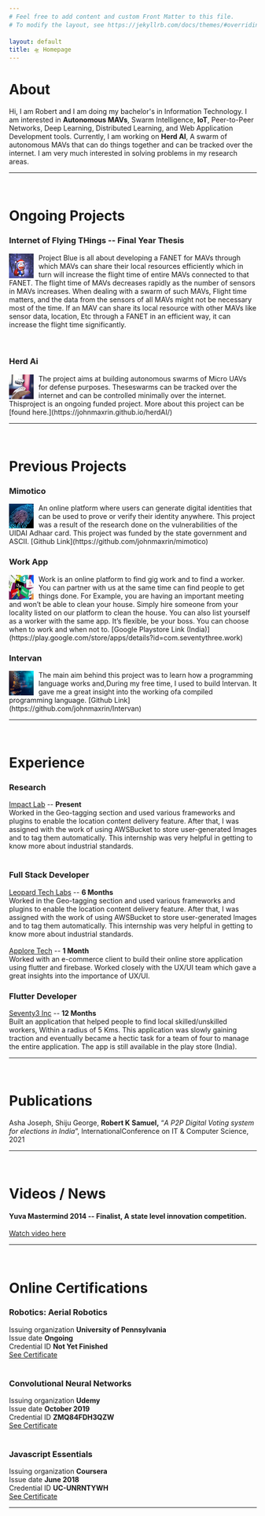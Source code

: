 ```yaml
---
# Feel free to add content and custom Front Matter to this file.
# To modify the layout, see https://jekyllrb.com/docs/themes/#overriding-theme-defaults

layout: default
title: 🛸 Homepage
---
```


# About
Hi, I am Robert and I am doing my bachelor's in Information Technology. I am interested in **Autonomous MAVs**, Swarm Intelligence, **IoT**, Peer-to-Peer Networks, Deep Learning, Distributed Learning, and Web Application Development tools. Currently, I am working on **Herd AI**, A swarm of autonomous MAVs that can do things together and can be tracked over the internet. I am very much interested in solving problems in my research areas.

---

<br>

# Ongoing Projects

### Internet of Flying THings -- Final Year Thesis
<img style="float: left; margin-right:10px; height:50px; width:50px;" src="images/qn.jpeg">
Project Blue is all about developing a FANET for MAVs through which MAVs can share their local resources efficiently which in turn will increase the flight
time of entire MAVs connected to that FANET. The flight time of MAVs decreases rapidly as the number of sensors in MAVs increases. When dealing with a swarm of such MAVs, Flight time matters, and the data from the sensors of all MAVs might not be necessary most of the time. If an MAV can share its local resource with other MAVs like sensor data, location, Etc through a FANET in an efficient way, it can increase the flight time significantly. <br><br><br>


### Herd Ai
<img style="float: left; margin-right:10px; height:50px; width:50px;" src="images/herd.jpg">
The project aims at building autonomous swarms of Micro UAVs for defense purposes.  Theseswarms can be tracked over the internet and can be controlled minimally over the internet.  Thisproject is an ongoing funded project.  More about this project can be [found here.](https://johnmaxrin.github.io/herdAI/)

---
<br>

# Previous Projects 

### Mimotico

<img style="float: left; margin-right:10px; height:50px; width:50px;" src="images/mimotico.jpeg">
 An online platform where users can generate digital identities that can be used to prove or verify their identity anywhere. This project was a result of the research done on the vulnerabilities of the UIDAI Adhaar card. This project was funded by the state government and ASCII. [Github Link](https://github.com/johnmaxrin/mimotico)

### Work App

<img style="float: left; margin-right:10px; height:50px; width:50px;" src="images/work.jpg">
Work is an online platform to find gig work and to find a worker. You can partner with us at the same time can find people to get things done. For Example, you are having an important meeting and won’t be able to clean your house. Simply hire someone from your locality listed on our platform to clean the house. You can also list yourself as a worker with the same app. It’s flexible, be your boss. You can choose when to work and when not to. [Google Playstore Link (India)](https://play.google.com/store/apps/details?id=com.seventythree.work)

### Intervan

<img style="float: left; margin-right:10px; height:50px; width:50px;" src="images/intervan.jpg">
The  main  aim  behind  this  project  was  to  learn  how  a  programming  language  works  and,During my free time, I used to build Intervan.  It gave me a great insight into the working ofa compiled programming language. [Github Link](https://github.com/johnmaxrin/Intervan)



---

<br>

# Experience 

### Research
[Impact Lab](https://www.leopardtechlabs.com/) -- **Present**  <br>
Worked in the Geo-tagging section and used various frameworks and plugins to enable the location content delivery feature.  After that,  I was assigned with the work of using AWSBucket to store user-generated Images and to tag them automatically.  This internship was very helpful in getting to know more about industrial standards. <br> <br>

### Full Stack Developer
[Leopard Tech Labs](https://www.leopardtechlabs.com/) -- **6 Months**  <br>
Worked in the Geo-tagging section and used various frameworks and plugins to enable the location content delivery feature.  After that,  I was assigned with the work of using AWSBucket to store user-generated Images and to tag them automatically.  This internship was very helpful in getting to know more about industrial standards. <br> <br>
[Applore Tech](https://applore.in/) -- **1 Month** <br>
Worked with an e-commerce client to build their online store application using flutter and firebase.  Worked closely with the UX/UI team which gave a great insights into the importance of UX/UI.


### Flutter Developer
[Seventy3 Inc](http://seventy3.tech/) -- **12 Months** <br>
Built  an  application  that  helped  people  to  find  local  skilled/unskilled  workers,  Within  a radius  of  5  Kms.   This  application  was  slowly  gaining  traction  and  eventually  became  a hectic task for a team of four to manage the entire application.  The app is still available in the play store (India).

---

<br>

# Publications
Asha Joseph, Shiju George, **Robert K Samuel,** “*A P2P Digital Voting system for elections in India*”, InternationalConference on IT & Computer Science, 2021

---

<br>

# Videos / News
#### Yuva Mastermind 2014 -- Finalist, A state level innovation competition. 
[Watch video here](https://youtu.be/M6c0NleknaQ)


---

<br>

# Online Certifications

### Robotics: Aerial Robotics
Issuing organization **University of Pennsylvania** <br>
Issue date **Ongoing** <br>
Credential ID **Not Yet Finished** <br>
[See Certificate](https://www.coursera.org/)
<br> <br>

### Convolutional Neural Networks
Issuing organization **Udemy** <br>
Issue date **October 2019** <br>
Credential ID **ZMQ84FDH3QZW** <br>
[See Certificate](https://www.coursera.org/account/accomplishments/certificate/ZMQ84FDH3QZW?utm_medium=certificate&utm_source=link&utm_campaign=copybutton_certificate)
<br> <br>

### Javascript Essentials
Issuing organization **Coursera** <br>
Issue date **June 2018** <br>
Credential ID **UC-UNRNTYWH** <br>
[See Certificate](http://ude.my/UC-UNRNTYWH)


---



